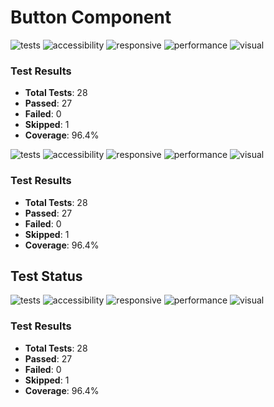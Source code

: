# Button Component




![tests](https://img.shields.io/badge/tests-27%2F28%20tests-#dfb317) ![accessibility](https://img.shields.io/badge/accessibility-passing-#4c1) ![responsive](https://img.shields.io/badge/responsive-pending-#9f9f9f) ![performance](https://img.shields.io/badge/performance-untested-#9f9f9f) ![visual](https://img.shields.io/badge/visual-tested-#4c1) 

### Test Results

- **Total Tests**: 28
- **Passed**: 27
- **Failed**: 0
- **Skipped**: 1
- **Coverage**: 96.4%



![tests](https://img.shields.io/badge/tests-27%2F28%20tests-#dfb317) ![accessibility](https://img.shields.io/badge/accessibility-passing-#4c1) ![responsive](https://img.shields.io/badge/responsive-pending-#9f9f9f) ![performance](https://img.shields.io/badge/performance-untested-#9f9f9f) ![visual](https://img.shields.io/badge/visual-tested-#4c1) 

### Test Results

- **Total Tests**: 28
- **Passed**: 27
- **Failed**: 0
- **Skipped**: 1
- **Coverage**: 96.4%

## Test Status

![tests](https://img.shields.io/badge/tests-27%2F28%20tests-#dfb317) ![accessibility](https://img.shields.io/badge/accessibility-passing-#4c1) ![responsive](https://img.shields.io/badge/responsive-pending-#9f9f9f) ![performance](https://img.shields.io/badge/performance-untested-#9f9f9f) ![visual](https://img.shields.io/badge/visual-tested-#4c1) 

### Test Results

- **Total Tests**: 28
- **Passed**: 27
- **Failed**: 0
- **Skipped**: 1
- **Coverage**: 96.4%
